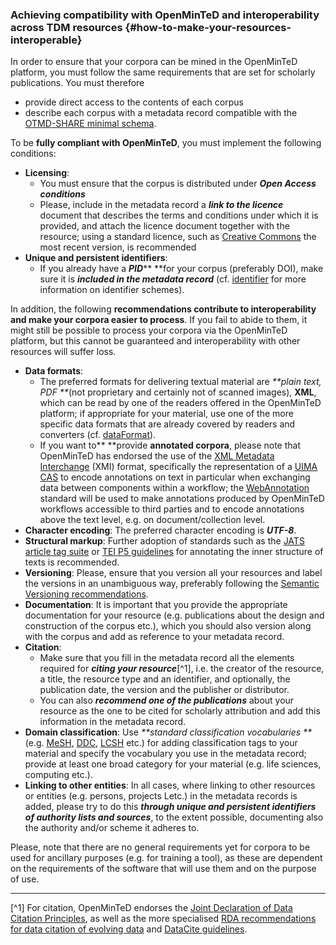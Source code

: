 ### Achieving compatibility with OpenMinTeD and interoperability across TDM resources {#how-to-make-your-resources-interoperable}

In order to ensure that your corpora can be mined in the OpenMinTeD platform, you must follow the same requirements that are set for scholarly publications. You must therefore

* provide direct access to the contents of each corpus
* describe each corpus with a metadata record compatible with the [OTMD-SHARE minimal schema](/guidelines_for_providers_of_corpora/recommended_schema_for_corpora.md).

To be **fully compliant with OpenMinTeD**, you must implement the following conditions:

* **Licensing**:
  * You must ensure that the corpus is distributed under _**Open Access conditions**_
  * Please, include in the metadata record a _**link to the licence**_ document that describes the terms and conditions under which it is provided, and attach the licence document together with the resource; using a standard licence, such as [Creative Commons](https://creativecommons.org/share-your-work/) the most recent version, is recommended
* **Unique and persistent identifiers**:
  * If you already have a _**PID**_** **for your corpus \(preferably DOI\), make sure it is _**included in the metadata record**_ \(cf. [identifier](/corpora_identifier.md) for more information on identifier schemes\).

In addition, the following **recommendations contribute to interoperability and make your corpora easier to process**. If you fail to abide to them, it might still be possible to process your corpora via the OpenMinTeD platform, but this cannot be guaranteed and interoperability with other resources will suffer loss.

* **Data formats**: 
  * The preferred formats for delivering textual material are _**plain text, PDF **_\(not proprietary and certainly not of scanned images\), **XML**, which can be read by one of the readers offered in the OpenMinTeD platform; if appropriate for your material, use one of the more specific data formats that are already covered by readers and converters \(cf. [dataFormat](/corpora_dataFormat.md)\).
  * If you want to** **provide **annotated corpora**, please note that OpenMinTeD has endorsed the use of the [XML Metadata Interchange](http://www.omg.org/spec/XMI/) \(XMI\) format, specifically the representation of a [UIMA CAS](https://uima.apache.org/d/uimaj-2.9.0/references.html#ugr.ref.xmi) to encode annotations on text in particular when exchanging data between components within a workflow; the [WebAnnotation](https://www.w3.org/annotation/) standard will be used to make annotations produced by OpenMinTeD workflows accessible to third parties and to encode annotations above the text level, e.g. on document/collection level.
* **Character encoding**: The preferred character encoding is _**UTF-8**_.
* **Structural markup**: Further adoption of standards such as the [JATS article tag suite](https://jats.nlm.nih.gov/index.html) or [TEI P5 guidelines](http://www.tei-c.org/Guidelines/P5/) for annotating the inner structure of texts is recommended.
* **Versioning**: Please, ensure that you version all your resources and label the versions in an unambiguous way, preferably following the [Semantic Versioning recommendations](http://semver.org/).
* **Documentation**: It is important that you provide the appropriate documentation for your resource \(e.g. publications about the design and construction of the corpus etc.\), which you should also version along with the corpus and add as reference to your metadata record.
* **Citation**: 
  * Make sure that you fill in the metadata record all the elements required for _**citing your resource**_[^1], i.e. the creator of the resource, a title, the resource type and an identifier, and optionally, the publication date, the version and the publisher or distributor.
  * You can also _**recommend one of the publications**_ about your resource as the one to be cited for scholarly attribution and add this information in the metadata record.
* **Domain classification**: Use _**standard classification vocabularies **_\(e.g. [MeSH](https://www.nlm.nih.gov/mesh/), [DDC](https://www.oclc.org/dewey.en.html), [LCSH](http://id.loc.gov/authorities/subjects.html) etc.\) for adding classification tags to your material and specify the vocabulary you use in the metadata record; provide at least one broad category for your material \(e.g. life sciences, computing etc.\).
* **Linking to other entities**: In all cases, where linking to other resources or entities \(e.g. persons, projects Letc.\) in the metadata records is added, please try to do this _**through unique and persistent identifiers of authority lists and sources**_, to the extent possible, documenting also the authority and/or scheme it adheres to.

Please, note that there are no general requirements yet for corpora to be used for ancillary purposes \(e.g. for training a tool\), as these are dependent on the requirements of the software that will use them and on the purpose of use.

---

[^1] For citation, OpenMinTeD endorses the [Joint Declaration of Data Citation Principles](https://www.force11.org/group/joint-declaration-data-citation-principles-final), as well as the more specialised [RDA recommendations for data citation of evolving data](https://www.rd-alliance.org/system/files/RDA-DC-Recommendations_151020.pdf) and [DataCite guidelines](https://www.datacite.org/cite-your-data.html).


